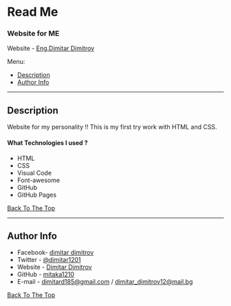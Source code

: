 # Read Me

### Website for ME

Website - [Eng.Dimitar Dimitrov](https://mitaka1210.github.io/My-Portfolio/)

Menu:

- [Description](#description)
- [Author Info](#author-info)

---

## Description

Website for my personality !! This is my first try work with HTML and CSS.

#### What Technologies  I used ?

- HTML
- CSS
- Visual Code
- Font-awesome
- GitHub
- GitHub Pages

[Back To The Top](#read-me-template)



---



## Author Info

- Facebook- [dimitar dimitrov](https://www.facebook.com/mitaka1210)
- Twitter - [@dimitar1201](https://twitter.com/dimitar1201)
- Website - [Dimitar Dimitrov](https://mitaka1210.github.io/My-Portfolio/)
- GitHub - [mitaka1210](https://github.com/mitaka1210?tab=repositories)
- E-mail - dimitard185@gmail.com / dimitar_dimitrov12@mail.bg

[Back To The Top](#read-me-template)


